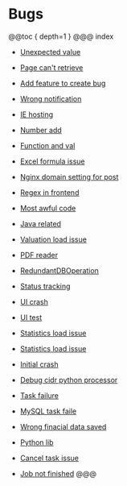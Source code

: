 # Bugs
@@toc { depth=1 }
@@@ index

* [Unexpected value](unexpectedvalue/index.md)

* [Page can't retrieve](pagecantget/index.md)

* [Add feature to create bug](addfeature/index.md)

* [Wrong notification](wrongnotification/index.md)

* [IE hosting](ieissue/index.md)

* [Number add](numberAdd/index.md)

* [Function and val](functionandval/index.md)

* [Excel formula issue](excelBug/index.md)

* [Nginx domain setting for post](nginxDomain/index.md)

* [Regex in frontend](regexsearch/index.md)

* [Most awful code](mostAwfulCode/index.md)

* [Java related](java/index.md)

* [Valuation load issue](loadissue/index.md)
* [PDF reader](pdfreader/index.md)
* [RedundantDBOperation](redundantoperation/index.md)
* [Status tracking](statusUpdate/index.md)
* [UI crash](uicrash/index.md)
* [UI test](uitest/index.md)
* [Statistics load issue](loadIssue2/index.md)
* [Statistics load issue](loadIssue2/index.md)
* [Initial crash](initialCrash/index.md)
* [Debug cidr python processor](debugcidr/index.md)
* [Task failure](taskFailure/index.md)
* [MySQL task faile](sqlfailed/index.md)
* [Wrong finacial data saved](wrongUpdated/index.md)
* [Python lib](pythonlib/index.md)
* [Cancel task issue](canceltaskissue/index.md)
* [Job not finished](jobnotfinished/index.md)
@@@